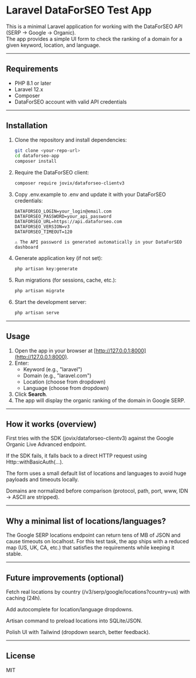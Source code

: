 # Laravel DataForSEO Test App

This is a minimal Laravel application for working with the DataForSEO API (SERP → Google → Organic).  
The app provides a simple UI form to check the ranking of a domain for a given keyword, location, and language.

---

## Requirements

- PHP 8.1 or later  
- Laravel 12.x  
- Composer  
- DataForSEO account with valid API credentials  

---

## Installation

1. Clone the repository and install dependencies:
   ```bash
   git clone <your-repo-url>
   cd dataforseo-app
   composer install

2. Require the DataForSEO client:
    ```bash
    composer require jovix/dataforseo-clientv3

3. Copy .env.example to .env and update it with your DataForSEO credentials:
    ```.env
    DATAFORSEO_LOGIN=your_login@email.com
    DATAFORSEO_PASSWORD=your_api_password
    DATAFORSEO_URL=https://api.dataforseo.com
    DATAFORSEO_VERSION=v3
    DATAFORSEO_TIMEOUT=120

    ⚠️ The API password is generated automatically in your DataForSEO dashboard

4. Generate application key (if not set):
    ```bash
    php artisan key:generate

5. Run migrations (for sessions, cache, etc.):
    ```bash
    php artisan migrate

6. Start the development server:
    ```bash
    php artisan serve

---

## Usage

1. Open the app in your browser at [http://127.0.0.1:8000](http://127.0.0.1:8000).  
2. Enter:
   - Keyword (e.g., "laravel")  
   - Domain (e.g., "laravel.com")  
   - Location (choose from dropdown)  
   - Language (choose from dropdown)  
3. Click **Search**.  
4. The app will display the organic ranking of the domain in Google SERP.

---

## How it works (overview)

First tries with the SDK (jovix/dataforseo-clientv3) against the Google Organic Live Advanced endpoint.

If the SDK fails, it falls back to a direct HTTP request using Http::withBasicAuth(...).

The form uses a small default list of locations and languages to avoid huge payloads and timeouts locally.

Domains are normalized before comparison (protocol, path, port, www, IDN → ASCII are stripped).

---

## Why a minimal list of locations/languages?

The Google SERP locations endpoint can return tens of MB of JSON and cause timeouts on localhost.
For this test task, the app ships with a reduced map (US, UK, CA, etc.) that satisfies the requirements while keeping it stable.

---

## Future improvements (optional)

Fetch real locations by country (/v3/serp/google/locations?country=us) with caching (24h).

Add autocomplete for location/language dropdowns.

Artisan command to preload locations into SQLite/JSON.

Polish UI with Tailwind (dropdown search, better feedback).

---

## License

MIT